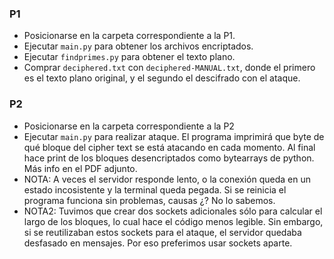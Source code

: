 ### P1

- Posicionarse en la carpeta correspondiente a la P1.
- Ejecutar `main.py` para obtener los archivos encriptados.
- Ejecutar `findprimes.py` para obtener el texto plano.
- Comprar `deciphered.txt` con `deciphered-MANUAL.txt`, donde el primero es el texto plano original, y el segundo el descifrado con el ataque.

### P2

- Posicionarse en la carpeta correspondiente a la P2
- Ejecutar `main.py` para realizar ataque. El programa imprimirá que byte de qué bloque del cipher text se está atacando en cada momento. Al final hace print de los bloques desencriptados como bytearrays de python. Más info en el PDF adjunto.
- NOTA: A veces el servidor responde lento, o la conexión queda en un estado incosistente y la terminal queda pegada. Si se reinicia el programa funciona sin problemas, causas ¿? No lo sabemos.
- NOTA2: Tuvimos que crear dos sockets adicionales sólo para calcular el largo de los bloques, lo cual hace el código menos legible. Sin embargo, si se reutilizaban estos sockets para el ataque, el servidor quedaba desfasado en mensajes. Por eso preferimos usar sockets aparte.
